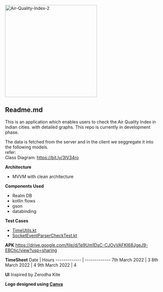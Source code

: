 
<a href="https://imgbb.com/"><img src="https://i.ibb.co/Z203Yv0/Air-Quality-Index-2.png" width="300" height="300" alt="Air-Quality-Index-2" border="0"></a>
## Readme.md
This is an application which enables users to check the  Air Quality Index in Indian cities. with detailed graphs. This  repo is currently in development phase.

The data is fetched from the server and in the client we seggregate it into the following models.<Br>
refer:<Br>
Class Diagram: https://bit.ly/3IV34ro
  
  <B>Architecture</b>
  + MVVM with clean architecture
  
  <b>Components Used </b>
  + Realm DB
  + kotlin flows
  + gson
  + databinding
  
  <b>Test Cases</b>
  + [TimeUtils.kt](https://github.com/prasanthperumal92/AirQualityIndex/blob/develop/app/src/test/java/com/proximity/airqualitymonitoring/TimeUtilsTest.kt)
  + [SocketEventParserCheckTest.kt](https://github.com/prasanthperumal92/AirQualityIndex/blob/develop/app/src/test/java/com/proximity/airqualitymonitoring/SocketEventParserCheckTest.kt)
  
  <b>APK</b>
  https://drive.google.com/file/d/1e9Um1DsC-CJOyVAFKI68JgeJ9-EBCtjc/view?usp=sharing
  
  <b>TimeSheet</b>
  Date  | Hours
------------- | -------------
7th March 2022  | 3
8th March 2022  | 4 
9th March 2022  | 4 
  
  <b>UI</b>
  Inspired by Zerodha Kite
  
  <b>Logo designed using [Canva](http://www.canva.com)</b>





